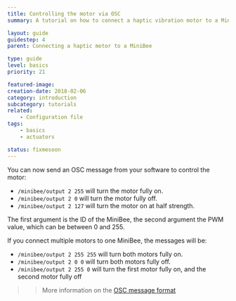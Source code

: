 ```yaml
---
title: Controlling the motor via OSC
summary: A tutorial on how to connect a haptic vibration motor to a MiniBee and control it from your software.

layout: guide
guidestep: 4
parent: Connecting a haptic motor to a MiniBee

type: guide
level: basics
priority: 21

featured-image:
creation-date: 2018-02-06
category: introduction
subcategory: tutorials
related:
    - Configuration file
tags:
    - basics
    - actuators

status: fixmesoon
---
```


You can now send an OSC message from your software to control the motor:

- `/minibee/output 2 255` will turn the motor fully on.
- `/minibee/output 2 0` will turn the motor fully off.
- `/minibee/output 2 127` will turn the motor on at half strength.

The first argument is the ID of the MiniBee, the second argument the PWM value, which can be between 0 and 255.

If you connect multiple motors to one MiniBee, the messages will be:

- `/minibee/output 2 255 255` will turn both motors fully on.
- `/minibee/output 2 0 0` will turn both motors fully off.
- `/minibee/output 2 255 0` will turn the first motor fully on, and the second motor fully off

>>More information on the [OSC message format](../osc-message-reference/receiving-and-sending-data)